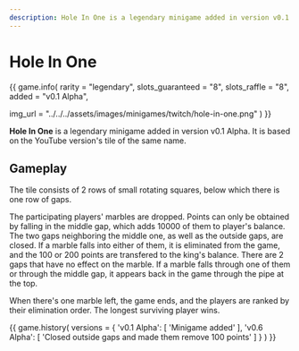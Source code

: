 ```yaml
---
description: Hole In One is a legendary minigame added in version v0.1 Alpha. It is based on the YouTube version of the same name.
---
```


# Hole In One

{{ game.info(
  rarity           = "legendary",
  slots_guaranteed = "8",
  slots_raffle     = "8",
  added            = "v0.1 Alpha",
  
  img_url = "../../../assets/images/minigames/twitch/hole-in-one.png"
) }}

**Hole In One** is a legendary minigame added in version v0.1 Alpha. It is based on the YouTube version's tile of the same name.

## Gameplay

The tile consists of 2 rows of small rotating squares, below which there is one row of gaps.

The participating players' marbles are dropped. Points can only be obtained by falling in the middle gap, which adds 10000 of them to player's balance. The two gaps neighboring the middle one, as well as the outside gaps, are closed. If a marble falls into either of them, it is eliminated from the game, and the 100 or 200 points are transfered to the king's balance. There are 2 gaps that have no effect on the marble. If a marble falls through one of them or through the middle gap, it appears back in the game through the pipe at the top.

When there's one marble left, the game ends, and the players are ranked by their elimination order. The longest surviving player wins.

{{ game.history(
  versions = {
    'v0.1 Alpha': [
      'Minigame added'
    ],
    'v0.6 Alpha': [
      'Closed outside gaps and made them remove 100 points'
    ]
  }
) }}